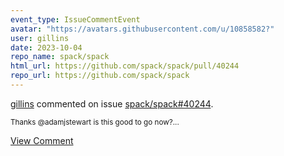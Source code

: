 ```yaml
---
event_type: IssueCommentEvent
avatar: "https://avatars.githubusercontent.com/u/10858582?"
user: gillins
date: 2023-10-04
repo_name: spack/spack
html_url: https://github.com/spack/spack/pull/40244
repo_url: https://github.com/spack/spack
---
```


<a href='https://github.com/gillins' target='_blank'>gillins</a> commented on issue <a href='https://github.com/spack/spack/pull/40244' target='_blank'>spack/spack#40244</a>.

<small>Thanks @adamjstewart is this good to go now?...</small>

<a href='https://github.com/spack/spack/pull/40244' target='_blank'>View Comment</a>
